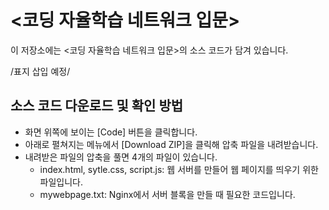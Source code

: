 # <코딩 자율학습 네트워크 입문> 

이 저장소에는 <코딩 자율학습 네트워크 입문>의 소스 코드가 담겨 있습니다.

/표지 삽입 예정/

## 소스 코드 다운로드 및 확인 방법

- 화면 위쪽에 보이는 [Code] 버튼을 클릭합니다.
- 아래로 펼쳐지는 메뉴에서 [Download ZIP]을 클릭해 압축 파일을 내려받습니다. 
- 내려받은 파일의 압축을 풀면 4개의 파일이 있습니다.
	- index.html, sytle.css, script.js: 웹 서버를 만들어 웹 페이지를 띄우기 위한 파일입니다.
  - mywebpage.txt: Nginx에서 서버 블록을 만들 때 필요한 코드입니다.
